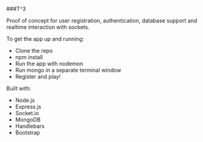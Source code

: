 ###T^3

Proof of concept for user registration, authentication, database support and realtime interaction with sockets.

To get the app up and running: 

- Clone the repo
- npm install
- Run the app with nodemon
- Run mongo in a separate terminal window
- Register and play! 

Built with:

- Node.js
- Express.js
- Socket.io
- MongoDB
- Handlebars
- Bootstrap

